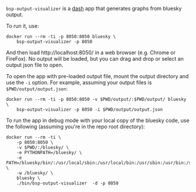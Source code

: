 `bsp-output-visualizer` is a [dash](https://dash.plot.ly/) app that
generates graphs from bluesky output.

To run it, use:

    docker run --rm -ti -p 8050:8050 bluesky \
        bsp-output-visualizer -p 8050

And then load http://localhost:8050/ in a web browser (e.g. Chrome or FireFox).
No output will be loaded, but you can drag and drop or select an output
json file to open.

To open the app with pre-loaded output file, mount the output directory
and use the `-i` option. For example, assuming your output files is
`$PWD/output/output.json`:

    docker run --rm -ti -p 8050:8050 -v $PWD/output/:$PWD/output/ bluesky \
        bsp-output-visualizer -p 8050 -i $PWD/output/output.json

To run the app in debug mode with your local copy of the bluesky code,
use the following (assuming you're in the repo root directory):

    docker run --rm -ti \
        -p 8050:8050 \
        -v $PWD/:/bluesky/ \
        -e PYTHONPATH=/bluesky/ \
        -e PATH=/bluesky/bin/:/usr/local/sbin:/usr/local/bin:/usr/sbin:/usr/bin:/sbin:/bin \
        -w /bluesky/ \
        bluesky \
        ./bin/bsp-output-visualizer  -d -p 8050
